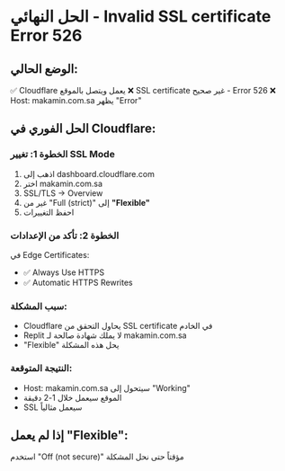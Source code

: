 # الحل النهائي - Invalid SSL certificate Error 526

## الوضع الحالي:
✅ Cloudflare يعمل ويتصل بالموقع
❌ SSL certificate غير صحيح - Error 526
❌ Host: makamin.com.sa يظهر "Error"

## الحل الفوري في Cloudflare:

### الخطوة 1: تغيير SSL Mode
1. اذهب إلى dashboard.cloudflare.com
2. اختر makamin.com.sa
3. SSL/TLS → Overview
4. غير من "Full (strict)" إلى **"Flexible"**
5. احفظ التغييرات

### الخطوة 2: تأكد من الإعدادات
في Edge Certificates:
- ✅ Always Use HTTPS
- ✅ Automatic HTTPS Rewrites

### سبب المشكلة:
- Cloudflare يحاول التحقق من SSL certificate في الخادم
- Replit لا يملك شهادة صالحة لـ makamin.com.sa
- "Flexible" يحل هذه المشكلة

### النتيجة المتوقعة:
- Host: makamin.com.sa سيتحول إلى "Working"
- الموقع سيعمل خلال 1-2 دقيقة
- SSL سيعمل مثالياً

## إذا لم يعمل "Flexible":
استخدم "Off (not secure)" مؤقتاً حتى نحل المشكلة